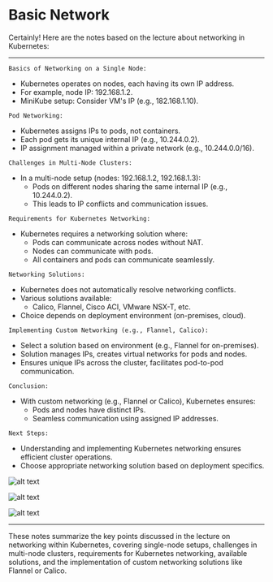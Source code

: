 # Basic Network

Certainly! Here are the notes based on the lecture about networking in Kubernetes:

---

`Basics of Networking on a Single Node:`
- Kubernetes operates on nodes, each having its own IP address.
- For example, node IP: 192.168.1.2.
- MiniKube setup: Consider VM's IP (e.g., 182.168.1.10).

`Pod Networking:`
- Kubernetes assigns IPs to pods, not containers.
- Each pod gets its unique internal IP (e.g., 10.244.0.2).
- IP assignment managed within a private network (e.g., 10.244.0.0/16).

`Challenges in Multi-Node Clusters:`
- In a multi-node setup (nodes: 192.168.1.2, 192.168.1.3):
  - Pods on different nodes sharing the same internal IP (e.g., 10.244.0.2).
  - This leads to IP conflicts and communication issues.

`Requirements for Kubernetes Networking:`
- Kubernetes requires a networking solution where:
  - Pods can communicate across nodes without NAT.
  - Nodes can communicate with pods.
  - All containers and pods can communicate seamlessly.

`Networking Solutions:`
- Kubernetes does not automatically resolve networking conflicts.
- Various solutions available:
  - Calico, Flannel, Cisco ACI, VMware NSX-T, etc.
- Choice depends on deployment environment (on-premises, cloud).

`Implementing Custom Networking (e.g., Flannel, Calico):`
- Select a solution based on environment (e.g., Flannel for on-premises).
- Solution manages IPs, creates virtual networks for pods and nodes.
- Ensures unique IPs across the cluster, facilitates pod-to-pod communication.

`Conclusion:`
- With custom networking (e.g., Flannel or Calico), Kubernetes ensures:
  - Pods and nodes have distinct IPs.
  - Seamless communication using assigned IP addresses.

`Next Steps:`
- Understanding and implementing Kubernetes networking ensures efficient cluster operations.
- Choose appropriate networking solution based on deployment specifics.


![alt text](../images/IMG_6808.png) 

![alt text](../images/IMG_6810.png) 

![alt text](../images/IMG_6811.png)


---

These notes summarize the key points discussed in the lecture on networking within Kubernetes, covering single-node setups, challenges in multi-node clusters, requirements for Kubernetes networking, available solutions, and the implementation of custom networking solutions like Flannel or Calico.
